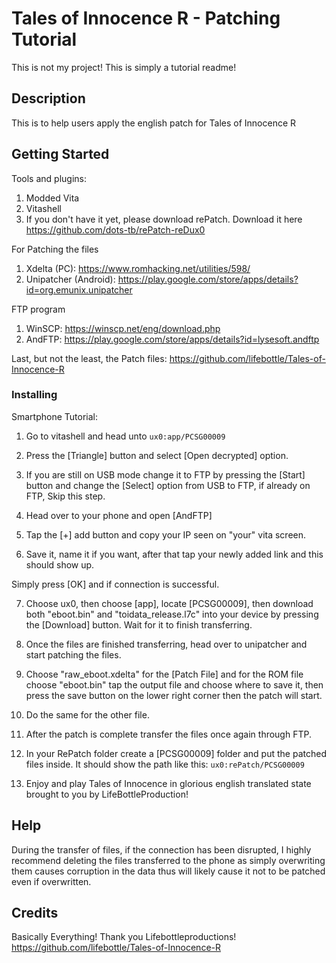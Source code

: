 # Tales of Innocence R - Patching Tutorial

This is not my project! This is simply a tutorial readme!

## Description

This is to help users apply the english patch for Tales of Innocence R

## Getting Started

Tools and plugins:
 1. Modded Vita
 2. Vitashell
 3. If you don't have it yet, please download rePatch. Download it here https://github.com/dots-tb/rePatch-reDux0

For Patching the files
 1. Xdelta (PC): https://www.romhacking.net/utilities/598/
 2. Unipatcher (Android): https://play.google.com/store/apps/details?id=org.emunix.unipatcher

FTP program
 1. WinSCP: https://winscp.net/eng/download.php
 2. AndFTP: https://play.google.com/store/apps/details?id=lysesoft.andftp

Last, but not the least, the Patch files: https://github.com/lifebottle/Tales-of-Innocence-R

### Installing

Smartphone Tutorial:

 1. Go to vitashell and head unto `ux0:app/PCSG00009`

 2. Press the [Triangle] button and select [Open decrypted] option.

 3. If you are still on USB mode change it to FTP by pressing the [Start] button and change the [Select] option from USB to FTP, if already on FTP, Skip this step.

 4. Head over to your phone and open [AndFTP]

 5. Tap the [+] add button and copy your IP seen on "your" vita screen. 

 6. Save it, name it if you want, after that tap your newly added link and this should show up. 

Simply press [OK] and if connection is successful. 

 7. Choose ux0, then choose [app], locate [PCSG00009], then download both "eboot.bin" and "toidata_release.l7c" into your device by pressing the [Download] button. Wait for it to finish transferring.

 8. Once the files are finished transferring, head over to unipatcher and start patching the files.

 9. Choose "raw_eboot.xdelta" for the [Patch File] and for the ROM file choose "eboot.bin" tap the output file and choose where to save it, then press the save button on the lower right corner then the patch will start.

10. Do the same for the other file.

11. After the patch is complete transfer the files once again through FTP.

12. In your RePatch folder create a [PCSG00009] folder and put the patched files inside. It should show the path like this: `ux0:rePatch/PCSG00009`

13. Enjoy and play Tales of Innocence in glorious english translated state brought to you by LifeBottleProduction!

## Help

During the transfer of files, if the connection has been disrupted, I highly recommend deleting the files transferred to the phone as simply overwriting them causes corruption in the data thus will likely cause it not to be patched even if overwritten.

## Credits

Basically Everything! Thank you Lifebottleproductions!
https://github.com/lifebottle/Tales-of-Innocence-R
